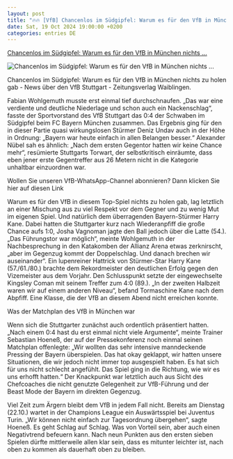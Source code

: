 ```yaml
---
layout: post
title: "🔥🔥 [VfB] Chancenlos im Südgipfel: Warum es für den VfB in München nichts ..."
date: Sat, 19 Oct 2024 19:00:00 +0200
categories: entries DE
---
```

[Chancenlos im Südgipfel: Warum es für den VfB in München nichts ...](https://www.zvw.de/vfb-stuttgart/chancenlos-im-s%C3%BCdgipfel-warum-es-f%C3%BCr-den-vfb-in-m%C3%BCnchen-nichts-zu-holen-gab_arid-878339)

![Chancenlos im Südgipfel: Warum es für den VfB in München nichts ...](https://www.zvw.de/cms_media/module_img/6373/3186830_1_org_BAU-20241019-AK-005.jpg)

Chancenlos im Südgipfel: Warum es für den VfB in München nichts zu holen gab - News über den VfB Stuttgart - Zeitungsverlag Waiblingen.

Fabian Wohlgemuth musste erst einmal tief durchschnaufen. „Das war eine verdiente und deutliche Niederlage und schon auch ein Nackenschlag“, fasste der Sportvorstand des VfB Stuttgart das 0:4 der Schwaben im Südgipfel beim FC Bayern München zusammen. Das Ergebnis ging für den in dieser Partie quasi wirkungslosen Stürmer Deniz Undav auch in der Höhe in Ordnung: „Bayern war heute einfach in allen Belangen besser.“ Alexander Nübel sah es ähnlich: „Nach dem ersten Gegentor hatten wir keine Chance mehr“, resümierte Stuttgarts Torwart, der selbstkritisch einräumte, dass eben jener erste Gegentreffer aus 26 Metern nicht in die Kategorie unhaltbar einzuordnen war.

Wollen Sie unseren VfB-WhatsApp-Channel abonnieren? Dann klicken Sie hier auf diesen Link

Warum es für den VfB in diesem Top-Spiel nichts zu holen gab, lag letztlich an einer Mischung aus zu viel Respekt vor dem Gegner und zu wenig Mut im eigenen Spiel. Und natürlich dem überragenden Bayern-Stürmer Harry Kane. Dabei hatten die Stuttgarter kurz nach Wiederanpfiff die große Chance aufs 1:0, Josha Vagnoman jagte den Ball jedoch über die Latte (54.). „Das Führungstor war möglich“, meinte Wohlgemuth in der Nachbesprechung in den Katakomben der Allianz Arena etwas zerknirscht, „aber im Gegenzug kommt der Doppelschlag. Und danach brechen wir auseinander“. Ein lupenreiner Hattrick von Stürmer-Star Harry Kane (57./61./80.) brachte dem Rekordmeister den deutlichen Erfolg gegen den Vizemeister aus dem Vorjahr. Den Schlusspunkt setzte der eingewechselte Kingsley Coman mit seinem Treffer zum 4:0 (89.). „In der zweiten Halbzeit waren wir auf einem anderen Niveau“, befand Tormaschine Kane nach dem Abpfiff. Eine Klasse, die der VfB an diesem Abend nicht erreichen konnte.

Was der Matchplan des VfB in München war

Wenn sich die Stuttgarter zunächst auch ordentlich präsentiert hatten. „Nach einem 0:4 hast du erst einmal nicht viele Argumente“, meinte Trainer Sebastian Hoeneß, der auf der Pressekonferenz noch einmal seinen Matchplan offenlegte: „Wir wollten das sehr intensive manndeckende Pressing der Bayern überspielen. Das hat okay geklappt, wir hatten unsere Situationen, die wir jedoch nicht immer top ausgespielt haben. Es hat sich für uns nicht schlecht angefühlt. Das Spiel ging in die Richtung, wie wir es uns erhofft hatten.“ Der Knackpunkt war letztlich auch aus Sicht des Chefcoaches die nicht genutzte Gelegenheit zur VfB-Führung und der Beast Mode der Bayern im direkten Gegenzug.

Viel Zeit zum Ärgern bleibt dem VfB in jedem Fall nicht. Bereits am Dienstag (22.10.) wartet in der Champions League ein Auswärtsspiel bei Juventus Turin. „Wir können nicht einfach zur Tagesordnung übergehen“, sagte Hoeneß. Es geht Schlag auf Schlag. Was von Vorteil sein, aber auch einen Negativtrend befeuern kann. Nach neun Punkten aus den ersten sieben Spielen dürfte mittlerweile allen klar sein, dass es mitunter leichter ist, nach oben zu kommen als dauerhaft oben zu bleiben.

